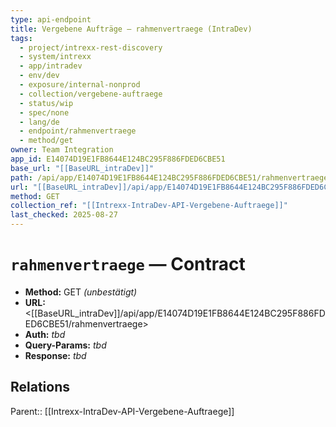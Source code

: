 ```yaml
---
type: api-endpoint
title: Vergebene Aufträge — rahmenvertraege (IntraDev)
tags:
  - project/intrexx-rest-discovery
  - system/intrexx
  - app/intradev
  - env/dev
  - exposure/internal-nonprod
  - collection/vergebene-auftraege
  - status/wip
  - spec/none
  - lang/de
  - endpoint/rahmenvertraege
  - method/get
owner: Team Integration
app_id: E14074D19E1FB8644E124BC295F886FDED6CBE51
base_url: "[[BaseURL_intraDev]]"
path: /api/app/E14074D19E1FB8644E124BC295F886FDED6CBE51/rahmenvertraege
url: "[[BaseURL_intraDev]]/api/app/E14074D19E1FB8644E124BC295F886FDED6CBE51/rahmenvertraege"
method: GET
collection_ref: "[[Intrexx-IntraDev-API-Vergebene-Auftraege]]"
last_checked: 2025-08-27
---
```


# `rahmenvertraege` — Contract
- **Method:** GET *(unbestätigt)*
- **URL:** <[[BaseURL_intraDev]]/api/app/E14074D19E1FB8644E124BC295F886FDED6CBE51/rahmenvertraege>
- **Auth:** _tbd_
- **Query-Params:** _tbd_
- **Response:** _tbd_

## Relations
Parent:: [[Intrexx-IntraDev-API-Vergebene-Auftraege]]
